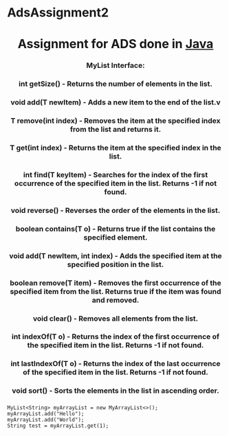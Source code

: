 # AdsAssignment2
<h1 align="center">Assignment for ADS done in <a href="https://daniilshat.ru/" target="_blank">Java</a> 
<h3 align="center">MyList Interface:</h3>
<h3 align="center">int getSize() - Returns the number of elements in the list.</h3> 
<h3 align="center">void add(T newItem) - Adds a new item to the end of the list.v</h3> 
<h3 align="center">T remove(int index) - Removes the item at the specified index from the list and returns it.</h3> 
  <h3 align="center">T get(int index) - Returns the item at the specified index in the list.</h3> 
  <h3 align="center">int find(T keyItem) - Searches for the index of the first occurrence of the specified item in the list. Returns -1 if not found.</h3> 
  <h3 align="center">void reverse() - Reverses the order of the elements in the list.</h3> 
  <h3 align="center">boolean contains(T o) - Returns true if the list contains the specified element.</h3> 
  <h3 align="center">void add(T newItem, int index) - Adds the specified item at the specified position in the list.</h3> 
  <h3 align="center">boolean remove(T item) - Removes the first occurrence of the specified item from the list. Returns true if the item was found and removed.</h3> 
  <h3 align="center">void clear() - Removes all elements from the list.</h3> 
  <h3 align="center">int indexOf(T o) - Returns the index of the first occurrence of the specified item in the list. Returns -1 if not found.</h3> 
  <h3 align="center">int lastIndexOf(T o) - Returns the index of the last occurrence of the specified item in the list. Returns -1 if not found.</h3> 
  <h3 align="center">void sort() - Sorts the elements in the list in ascending order.</h3> 
  <h3 align="center"></h3> 
  

```
MyList<String> myArrayList = new MyArrayList<>();
myArrayList.add("Hello");
myArrayList.add("World");
String test = myArrayList.get(1);
```
